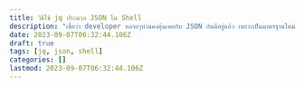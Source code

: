 ```yaml
---
title: วิธีใช้ jq ประมวล JSON ใน Shell
description: "เชื่อว่า developer หลายๆท่านคงคุ้นเคยกับ JSON กันดีอยู่แล้ว เพราะเป็นมาตรฐานใหม่ของการติดต่อสื่อสารระหว่างระบบ วันนี้เรามารู้จัก jq สุดยอด utility สำหรับ process json บน shell กัน"
date: 2023-09-07T06:32:44.106Z
draft: true
tags: [jq, json, shell]
categories: []
lastmod: 2023-09-07T06:32:44.106Z
---
```


